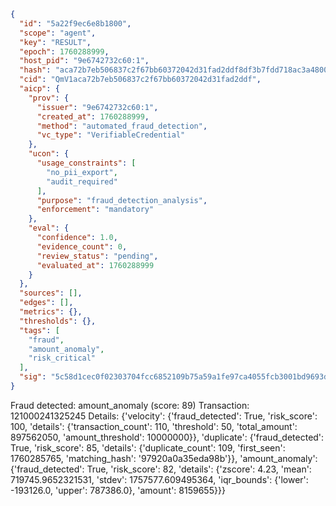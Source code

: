 ```json
{
  "id": "5a22f9ec6e8b1800",
  "scope": "agent",
  "key": "RESULT",
  "epoch": 1760288999,
  "host_pid": "9e6742732c60:1",
  "hash": "aca72b7eb506837c2f67bb60372042d31fad2ddf8df3b7fdd718ac3a4800edbc",
  "cid": "QmV1aca72b7eb506837c2f67bb60372042d31fad2ddf",
  "aicp": {
    "prov": {
      "issuer": "9e6742732c60:1",
      "created_at": 1760288999,
      "method": "automated_fraud_detection",
      "vc_type": "VerifiableCredential"
    },
    "ucon": {
      "usage_constraints": [
        "no_pii_export",
        "audit_required"
      ],
      "purpose": "fraud_detection_analysis",
      "enforcement": "mandatory"
    },
    "eval": {
      "confidence": 1.0,
      "evidence_count": 0,
      "review_status": "pending",
      "evaluated_at": 1760288999
    }
  },
  "sources": [],
  "edges": [],
  "metrics": {},
  "thresholds": {},
  "tags": [
    "fraud",
    "amount_anomaly",
    "risk_critical"
  ],
  "sig": "5c58d1cec0f02303704fcc6852109b75a59a1fe97ca4055fcb3001bd9693d8a3"
}
```

Fraud detected: amount_anomaly (score: 89)
Transaction: 121000241325245
Details: {'velocity': {'fraud_detected': True, 'risk_score': 100, 'details': {'transaction_count': 110, 'threshold': 50, 'total_amount': 897562050, 'amount_threshold': 10000000}}, 'duplicate': {'fraud_detected': True, 'risk_score': 85, 'details': {'duplicate_count': 109, 'first_seen': 1760285765, 'matching_hash': '97920a0a35eda98b'}}, 'amount_anomaly': {'fraud_detected': True, 'risk_score': 82, 'details': {'zscore': 4.23, 'mean': 719745.9652321531, 'stdev': 1757577.609495364, 'iqr_bounds': {'lower': -193126.0, 'upper': 787386.0}, 'amount': 8159655}}}